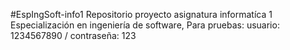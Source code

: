 #EspIngSoft-info1
Repositorio proyecto asignatura informatíca 1 Especialización en ingeniería de software, 
Para pruebas:
usuario: 1234567890 / contraseña: 123


